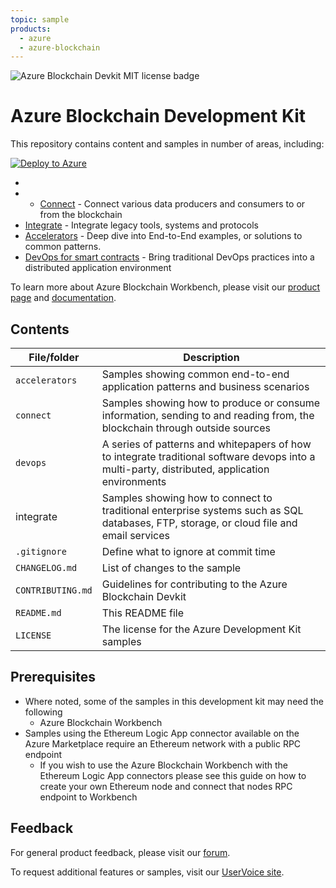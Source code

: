 ```yaml
---
topic: sample
products:
  - azure
  - azure-blockchain	
---
```


![Azure Blockchain Devkit MIT license badge](https://img.shields.io/badge/license-MIT-green.svg)
# Azure Blockchain Development Kit

This repository contains content and samples in number of areas, including:


[![Deploy to Azure](https://azuredeploy.net/deploybutton.svg)](https://deploy.azure.com/?repository=https://github.com/cnsegura/blockchain/blob/master/blockchain-development-kit/azureethdeploy.json)

-   
-   -   [Connect](https://github.com/Azure-Samples/blockchain/tree/master/blockchain-development-kit/connect) - Connect various data producers and consumers to or from the blockchain
-   [Integrate](https://github.com/Azure-Samples/blockchain/tree/master/blockchain-development-kit/integrate) - Integrate legacy tools, systems and protocols
-   [Accelerators](https://github.com/Azure-Samples/blockchain/tree/master/blockchain-development-kit/accelerators) - Deep dive into End-to-End examples, or solutions to common patterns.
-   [DevOps for smart contracts](https://github.com/Azure-Samples/blockchain/tree/master/blockchain-development-kit/devops) - Bring traditional DevOps practices into a distributed application environment

To learn more about Azure Blockchain Workbench, please visit our [product page](https://aka.ms/workbenchdocs) and [documentation](http://azure.microsoft.com/en-us/features/blockchain-workbench).


## Contents

| File/folder       | Description                                                  |
| ----------------- | ------------------------------------------------------------ |
| `accelerators`    | Samples showing common end-to-end application patterns and business scenarios |
| `connect`         | Samples showing how to produce or consume information, sending to and reading from, the blockchain through outside sources |
| `devops`          | A series of patterns and whitepapers of how to integrate traditional software devops into a multi-party, distributed, application environments |
| integrate         | Samples showing how to connect to traditional enterprise systems such as SQL databases, FTP, storage, or cloud file and email services |
| `.gitignore`      | Define what to ignore at commit time                         |
| `CHANGELOG.md`    | List of changes to the sample                                |
| `CONTRIBUTING.md` | Guidelines for contributing to the Azure Blockchain Devkit   |
| `README.md`       | This README file                                             |
| `LICENSE`         | The license for the Azure Development Kit samples            |
## Prerequisites
- Where noted, some of the samples in this development kit may need the following
  - Azure Blockchain Workbench
- Samples using the Ethereum Logic App connector available on the Azure Marketplace require an Ethereum network with a public RPC endpoint
  - If you wish to use the Azure Blockchain Workbench with the Ethereum Logic App connectors please see this guide on how to create your own Ethereum node and connect that nodes RPC endpoint to Workbench

## Feedback
For general product feedback, please visit our [forum](https://techcommunity.microsoft.com/t5/Blockchain/bd-p/AzureBlockchain&data=02).

To request additional features or samples, visit our [UserVoice site](https://feedback.azure.com/forums/586780-blockchain&data=02).
